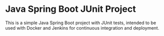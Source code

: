 # Java Spring Boot JUnit Project

This is a simple Java Spring Boot project with JUnit tests, intended to be used with Docker and Jenkins for continuous integration and deployment.

